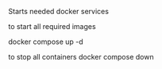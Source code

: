 Starts needed docker services

to start all required images

docker compose  up -d

to stop all containers
docker compose down

